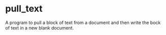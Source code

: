 # pull_text
A program to pull a block of text from a document and then write the bock of text in a new blank document.

